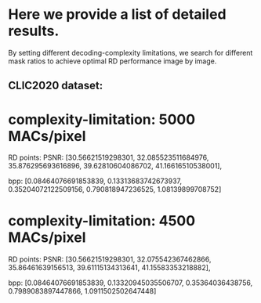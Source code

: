 # Here we provide a list of detailed results.

By setting different decoding-complexity limitations, we search for different mask ratios to achieve optimal RD performance image by image.

## CLIC2020 dataset:

# complexity-limitation: 5000 MACs/pixel

RD points: PSNR: [30.56621519298301, 32.085523511684976, 35.876295693616896, 39.62810604086702, 41.16616510538001], 

bpp: [0.08464076691853839, 0.13313683742673937, 0.35204072122509156, 0.790818947236525, 1.08139899708752]


# complexity-limitation: 4500 MACs/pixel

RD points: PSNR: [30.56621519298301, 32.075542367462866, 35.86461639156513, 39.61115134313641, 41.15583353218882], 

bpp: [0.08464076691853839, 0.13320945035506707, 0.35364036438756, 0.7989083897447866, 1.0911502502647448]
